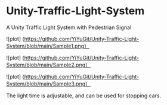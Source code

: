 # Unity-Traffic-Light-System
 A Unity Traffic Light System with Pedestrian Signal
 


 ![plot] (https://github.com/YiYuGit/Unity-Traffic-Light-System/blob/main/Sample1.png）

 ![plot] (https://github.com/YiYuGit/Unity-Traffic-Light-System/blob/main/Sample2.png）

 ![plot] (https://github.com/YiYuGit/Unity-Traffic-Light-System/blob/main/Sample3.png）

 The light time is adjustable, and can be used for stopping cars.
